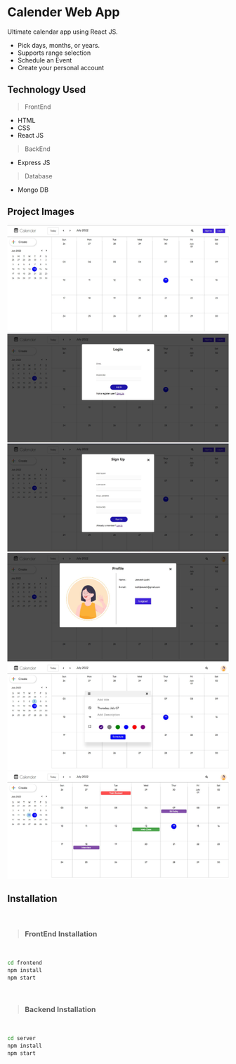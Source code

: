# Calender Web App
	
Ultimate calendar app using  React JS.
 - Pick days, months, or years.
-   Supports range selection
-   Schedule an Event 
-  Create your personal account 

## Technology Used

> FrontEnd

 - HTML
 - CSS
 - React JS
 > BackEnd
 - Express JS
 > Database
 - Mongo DB

## Project Images

![alt text](./ProjectImages/s1.jpg "Title")
![alt text](./ProjectImages/s2.jpg "Title")
![alt text](./ProjectImages/s3.jpg "Title")
![alt text](./ProjectImages/s4.jpg "Title")
![alt text](./ProjectImages/s5.jpg "Title")
![alt text](./ProjectImages/s6.jpg "Title")

## Installation
&nbsp;
>### FrontEnd Installation
&nbsp;
```sh
cd frontend
npm install
npm start
```

&nbsp;
>### Backend Installation
&nbsp;
```sh
cd server
npm install
npm start
```